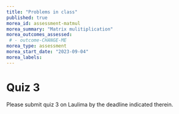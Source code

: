 ```yaml
---
title: "Problems in class"
published: true
morea_id: assessment-matmul
morea_summary: "Matrix mulitiplication"
morea_outcomes_assessed:
 # - outcome-CHANGE-ME
morea_type: assessment
morea_start_date: "2023-09-04"
morea_labels:
---
```

# Quiz 3

Please submit quiz 3 on Laulima by the deadline indicated therein.
